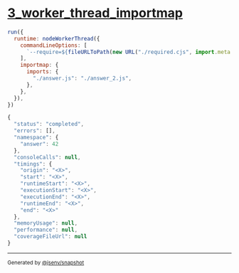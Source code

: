 # [3_worker_thread_importmap](../../importmap_node.test.mjs#L45)

```js
run({
  runtime: nodeWorkerThread({
    commandLineOptions: [
      `--require=${fileURLToPath(new URL("./required.cjs", import.meta.url))}`,
    ],
    importmap: {
      imports: {
        "./answer.js": "./answer_2.js",
      },
    },
  }),
})
```

```js
{
  "status": "completed",
  "errors": [],
  "namespace": {
    "answer": 42
  },
  "consoleCalls": null,
  "timings": {
    "origin": "<X>",
    "start": "<X>",
    "runtimeStart": "<X>",
    "executionStart": "<X>",
    "executionEnd": "<X>",
    "runtimeEnd": "<X>",
    "end": "<X>"
  },
  "memoryUsage": null,
  "performance": null,
  "coverageFileUrl": null
}
```
---

<sub>
  Generated by <a href="https://github.com/jsenv/core/tree/main/packages/independent/snapshot">@jsenv/snapshot</a>
</sub>